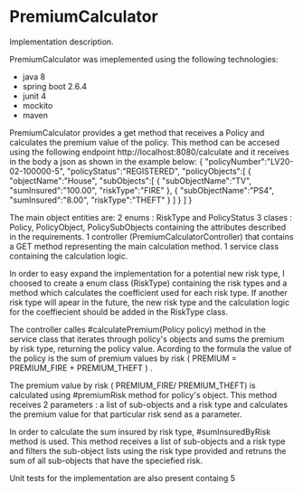 # PremiumCalculator

Implementation description.

PremiumCalculator was imeplemented using the following technologies:
- java 8 
- spring boot 2.6.4
- junit 4
- mockito
- maven

PremiumCalculator provides a get method that receives a Policy and calculates the premium value of the policy.
This method can be accesed using the following endpoint http://localhost:8080/calculate and it receives in the body a json as shown in the example below:
{
    "policyNumber":"LV20-02-100000-5",
    "policyStatus":"REGISTERED",
    "policyObjects":[
        { "objectName":"House",
           "subObjects":[
              {
                  "subObjectName":"TV",
                  "sumInsured":"100.00",
                  "riskType":"FIRE"
              },
               {
                  "subObjectName":"PS4",
                  "sumInsured":"8.00",
                  "riskType":"THEFT"
              }
           ]
        }
    ]
}

The main object entities are:
2 enums : RiskType and PolicyStatus
3 clases : Policy, PolicyObject, PolicySubObjects containing the attributes described in the requirements.
1 controller (PremiumCalculatorController) that contains a GET method representing the main calculation method.
1 service class containing the calculation logic.

In order to easy expand the implementation for a potential new risk type, I choosed to create a enum class (RiskType) containing the risk types and a method which calculates the coefficient used for each risk type.
If another risk type will apear in the future, the new risk type and the calculation logic for the coeffiecient  should be added in the RiskType class.

The controller calles #calculatePremium(Policy policy) method in the service class that iterates through policy's objects and  sums the premium by risk type, returning the policy value.
Acording to the formula the value of the policy is the sum of premium values by risk ( PREMIUM = PREMIUM_FIRE + PREMIUM_THEFT ) .

The premium value by risk ( PREMIUM_FIRE/ PREMIUM_THEFT) is calculated using #premiumRisk method for policy's object.
This method receives 2 parameters : a list of sub-objects and a risk type and calculates the premium value for that particular risk send as a parameter.

In order to calculate the sum insured by risk type, #sumInsuredByRisk method  is used. This method receives a list of sub-objects and a risk type and filters the sub-object lists using the risk type provided and retruns the sum of all sub-objects that have the speciefied risk.


Unit tests for the implementation are also present containg 5

